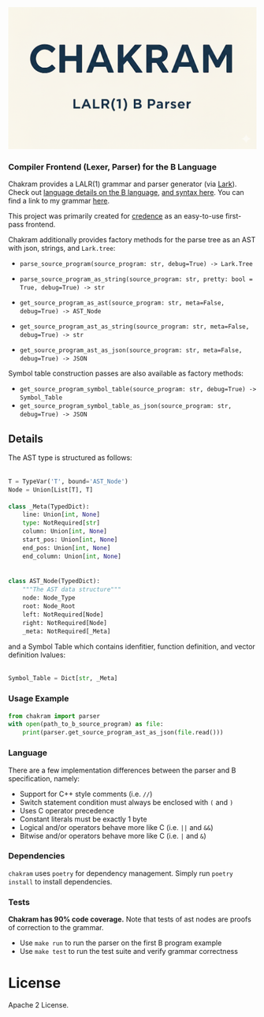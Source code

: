 <img src="docs/chakram-logo.png" width="800px" alt="logo" > </img>


### Compiler Frontend (Lexer, Parser) for the B Language

Chakram provides a LALR(1) grammar and parser generator (via [Lark](https://github.com/lark-parser/lark)). Check out [language details on the B language](https://www.bell-labs.com/usr/dmr/www/btut.pdf), [and syntax here](https://www.bell-labs.com/usr/dmr/www/kbman.html). You can find a link to my grammar [here](https://github.com/jahan-addison/chakram/blob/master/chakram/grammar.lark).

This project was primarily created for [credence](https://github.com/jahan-addison/credence) as an easy-to-use first-pass frontend.

Chakram additionally provides factory methods for the parse tree as an AST with json, strings, and `Lark.tree`:

* `parse_source_program(source_program: str, debug=True) -> Lark.Tree`
* `parse_source_program_as_string(source_program: str, pretty: bool = True, debug=True) -> str`

* `get_source_program_as_ast(source_program: str, meta=False, debug=True) -> AST_Node`
* `get_source_program_ast_as_string(source_program: str, meta=False, debug=True) -> str`
* `get_source_program_ast_as_json(source_program: str, meta=False, debug=True) -> JSON`


Symbol table construction passes are also available as factory methods:
* `get_source_program_symbol_table(source_program: str, debug=True) -> Symbol_Table`
* `get_source_program_symbol_table_as_json(source_program: str, debug=True) -> JSON`


## Details

The AST type is structured as follows:

```python

T = TypeVar('T', bound='AST_Node')
Node = Union[List[T], T]

class _Meta(TypedDict):
    line: Union[int, None]
    type: NotRequired[str]
    column: Union[int, None]
    start_pos: Union[int, None]
    end_pos: Union[int, None]
    end_column: Union[int, None]


class AST_Node(TypedDict):
    """The AST data structure"""
    node: Node_Type
    root: Node_Root
    left: NotRequired[Node]
    right: NotRequired[Node]
    _meta: NotRequired[_Meta]
```

and a Symbol Table which contains idenfitier, function definition, and vector definition lvalues:

```python

Symbol_Table = Dict[str, _Meta]
```

### Usage Example

```python
from chakram import parser
with open(path_to_b_source_program) as file:
    print(parser.get_source_program_ast_as_json(file.read()))
```

### Language

There are a few implementation differences between the parser and B specification, namely:

* Support for C++ style comments (i.e. `//`)
* Switch statement condition must always be enclosed with `(` and `)`
* Uses C operator precedence
* Constant literals must be exactly 1 byte
* Logical and/or operators behave more like C (i.e. `||` and `&&`)
* Bitwise and/or operators behave more like C (i.e. `|` and `&`)

### Dependencies

`chakram` uses `poetry` for dependency management. Simply run `poetry install` to install dependencies.

### Tests

**Chakram has 90% code coverage.** Note that tests of ast nodes are proofs of correction to the grammar.

* Use `make run` to run the parser on the first B program example
* Use `make test` to run the test suite and verify grammar correctness


# License

Apache 2 License.
